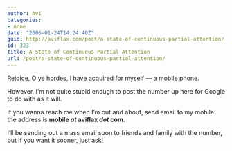 ```yaml
---
author: Avi
categories:
- none
date: "2006-01-24T14:24:40Z"
guid: http://aviflax.com/post/a-state-of-continuous-partial-attention/
id: 323
title: A State of Continuous Partial Attention
url: /post/a-state-of-continuous-partial-attention/
---
```

Rejoice, O ye hordes, I have acquired for myself &#8212; a mobile phone.

However, I&#8217;m not quite stupid enough to post the number up here for Google to do with as it will.

If you wanna reach me when I&#8217;m out and about, send email to my mobile: the address is **mobile _at_ aviflax _dot_ com**.

I&#8217;ll be sending out a mass email soon to friends and family with the number, but if you want it sooner, just ask!